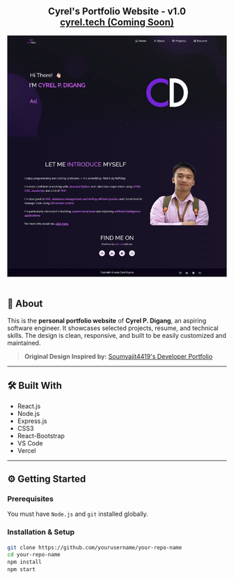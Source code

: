 <h2 align="center">
  Cyrel's Portfolio Website - v1.0<br/>
  <a href="#">cyrel.tech (Coming Soon)</a>
</h2>

<div align="center">
  <img alt="Demo" src="./Images/rd.png" />
</div>

<br/>

## 🚀 About

This is the **personal portfolio website** of **Cyrel P. Digang**, an aspiring software engineer. It showcases selected projects, resume, and technical skills. The design is clean, responsive, and built to be easily customized and maintained.

> **Original Design Inspired by:** [Soumyajit4419's Developer Portfolio](https://github.com/soumyajit4419/Portfolio)

---

## 🛠 Built With

- React.js  
- Node.js  
- Express.js  
- CSS3  
- React-Bootstrap  
- VS Code  
- Vercel

---

## ⚙️ Getting Started

### Prerequisites

You must have `Node.js` and `git` installed globally.

### Installation & Setup

```bash
git clone https://github.com/yourusername/your-repo-name
cd your-repo-name
npm install
npm start
